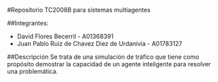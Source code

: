 #Repositorio TC2008B para sistemas multiagentes 

##Integrantes:
+ David Flores Becerril - A01368391
+ Juan Pablo Ruiz de Chavez Diez de Urdanivia - A01783127

##Descripción
Se trata de una simulación de tráfico que tiene como propósito demostrar la capacidad de un agente inteligente para resolver una problemática. 

